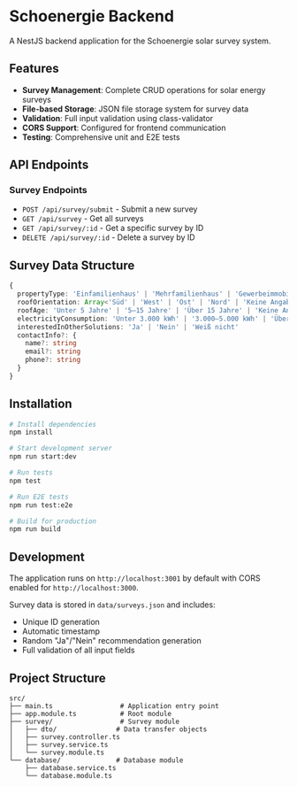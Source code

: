 # Schoenergie Backend

A NestJS backend application for the Schoenergie solar survey system.

## Features

- **Survey Management**: Complete CRUD operations for solar energy surveys
- **File-based Storage**: JSON file storage system for survey data
- **Validation**: Full input validation using class-validator
- **CORS Support**: Configured for frontend communication
- **Testing**: Comprehensive unit and E2E tests

## API Endpoints

### Survey Endpoints

- `POST /api/survey/submit` - Submit a new survey
- `GET /api/survey` - Get all surveys
- `GET /api/survey/:id` - Get a specific survey by ID
- `DELETE /api/survey/:id` - Delete a survey by ID

## Survey Data Structure

```typescript
{
  propertyType: 'Einfamilienhaus' | 'Mehrfamilienhaus' | 'Gewerbeimmobilie'
  roofOrientation: Array<'Süd' | 'West' | 'Ost' | 'Nord' | 'Keine Angabe'>
  roofAge: 'Unter 5 Jahre' | '5–15 Jahre' | 'Über 15 Jahre' | 'Keine Angabe'
  electricityConsumption: 'Unter 3.000 kWh' | '3.000–5.000 kWh' | 'Über 5.000 kWh' | 'Keine Angabe'
  interestedInOtherSolutions: 'Ja' | 'Nein' | 'Weiß nicht'
  contactInfo?: {
    name?: string
    email?: string
    phone?: string
  }
}
```

## Installation

```bash
# Install dependencies
npm install

# Start development server
npm run start:dev

# Run tests
npm test

# Run E2E tests
npm run test:e2e

# Build for production
npm run build
```

## Development

The application runs on `http://localhost:3001` by default with CORS enabled for `http://localhost:3000`.

Survey data is stored in `data/surveys.json` and includes:
- Unique ID generation
- Automatic timestamp
- Random "Ja"/"Nein" recommendation generation
- Full validation of all input fields

## Project Structure

```
src/
├── main.ts                 # Application entry point
├── app.module.ts           # Root module
├── survey/                 # Survey module
│   ├── dto/               # Data transfer objects
│   ├── survey.controller.ts
│   ├── survey.service.ts
│   └── survey.module.ts
└── database/              # Database module
    ├── database.service.ts
    └── database.module.ts
```